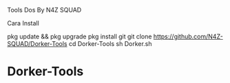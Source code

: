 Tools Dos By N4Z SQUAD

Cara Install
 
pkg update && pkg upgrade
pkg install git
git clone https://github.com/N4Z-SQUAD/Dorker-Tools
cd Dorker-Tools
sh Dorker.sh
  
 
# Dorker-Tools
